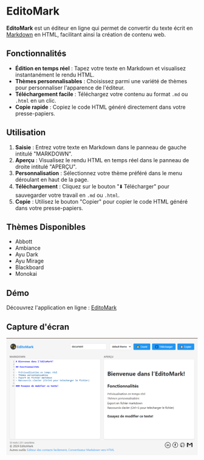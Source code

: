# EditoMark

**EditoMark** est un éditeur en ligne qui permet de convertir du texte écrit en [Markdown](https://fr.wikipedia.org/wiki/Markdown) en HTML, facilitant ainsi la création de contenu web.

## Fonctionnalités

- **Édition en temps réel** : Tapez votre texte en Markdown et visualisez instantanément le rendu HTML.
- **Thèmes personnalisables** : Choisissez parmi une variété de thèmes pour personnaliser l'apparence de l'éditeur.
- **Téléchargement facile** : Téléchargez votre contenu au format `.md` ou `.html` en un clic.
- **Copie rapide** : Copiez le code HTML généré directement dans votre presse-papiers.

## Utilisation

1. **Saisie** : Entrez votre texte en Markdown dans le panneau de gauche intitulé "MARKDOWN".
2. **Aperçu** : Visualisez le rendu HTML en temps réel dans le panneau de droite intitulé "APERÇU".
3. **Personnalisation** : Sélectionnez votre thème préféré dans le menu déroulant en haut de la page.
4. **Téléchargement** : Cliquez sur le bouton "⬇️ Télécharger" pour sauvegarder votre travail en `.md` ou `.html`.
5. **Copie** : Utilisez le bouton "Copier" pour copier le code HTML généré dans votre presse-papiers.

## Thèmes Disponibles

- Abbott
- Ambiance
- Ayu Dark
- Ayu Mirage
- Blackboard
- Monokai

## Démo

Découvrez l'application en ligne : [EditoMark](https://emmadiblo.github.io/editomark/)

## Capture d'écran

![Capture d'écran de EditoMark](./screenshot.png)



